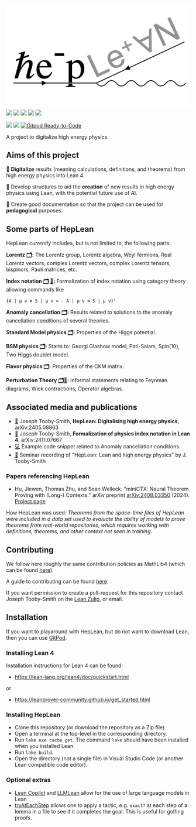 
![HepLean](./docs/HepLeanLogo_white.jpeg)
[![](https://img.shields.io/badge/Read_The-Docs-green)](https://heplean.github.io/HepLean/)
[![](https://img.shields.io/badge/Get-Involved-green)](https://heplean.github.io/HepLean/#how-to-get-involved)
[![](https://img.shields.io/badge/Lean-Zulip-green)](https://leanprover.zulipchat.com)
[![](https://img.shields.io/badge/TODO-List-green)](https://heplean.github.io/HepLean/TODOList)
[![](https://img.shields.io/badge/Informal_dependencies-Graph-green)](https://heplean.github.io/HepLean/InformalGraph)

[![](https://img.shields.io/badge/View_The-Stats-blue)](https://heplean.github.io/HepLean/Stats)
[![](https://img.shields.io/badge/Lean-v4.13.0-blue)](https://github.com/leanprover/lean4/releases/tag/v4.13.0)
[![Gitpod Ready-to-Code](https://img.shields.io/badge/Gitpod-ready--to--code-blue?logo=gitpod)](https://gitpod.io/#https://github.com/HEPLean/HepLean)

A project to digitalize high energy physics.

## Aims of this project

🎯 __Digitalize__ results (meaning calculations, definitions, and theorems) from high energy physics
into Lean 4.

🎯 Develop structures to aid the __creation__ of new results in high energy physics using Lean,
  with the potential future use of AI.

🎯 Create good documentation so that the project can be used for __pedagogical__ purposes.


## Some parts of HepLean
HepLean _currently_ includes, but is not limited to, the following parts:

__Lorentz [🗂️](https://heplean.github.io/HepLean/docs/HepLean/Lorentz/Group/Basic.html):__  The Lorentz group, Lorentz algebra, Weyl fermions, Real Lorentz vectors, complex Lorentz vectors, complex Lorentz tensors, bispinors, Pauli matrices, etc.

__Index notation [🗂️](https://heplean.github.io/HepLean/docs/HepLean/Tensors/OverColor/Basic.html) [📄](https://arxiv.org/abs/2411.07667):__  Formalization of index notation using category theory allowing commands like

```Lean
{A | μ ν ⊗ S | μ ν = - A | μ ν ⊗ S | μ ν}ᵀ
```

__Anomaly cancellation [🗂️](https://heplean.github.io/HepLean/docs/HepLean/AnomalyCancellation/Basic.html):__  Results related to solutions to the anomaly cancellation conditions of several theories.

__Standard Model physics [🗂️](https://heplean.github.io/HepLean/docs/HepLean/StandardModel/Basic.html):__ Properties of the Higgs potential.

__BSM physics [🗂️](https://heplean.github.io/HepLean/docs/HepLean/BeyondTheStandardModel/TwoHDM/Basic.html):__ Starts to: Georgi Glashow model, Pati-Salam, Spin(10), Two Higgs doublet model.

__Flavor physics [🗂️](https://heplean.github.io/HepLean/docs/HepLean/FlavorPhysics/CKMMatrix/Basic.html):__ Properties of the CKM matrix.

__Perturbation Theory [🗂️](https://heplean.github.io/HepLean/docs/HepLean/PerturbationTheory/Wick/Species.html)[🚧](https://heplean.github.io/HepLean/InformalGraph.html):__ Informal statements relating to Feynman diagrams, Wick contractions, Operator
algebras.

## Associated media and publications
- [📄](https://arxiv.org/abs/2405.08863) Joseph Tooby-Smith, __HepLean: Digitalising high energy physics__, arXiv:2405.08863
- [📄](https://arxiv.org/abs/2411.07667) Joseph Tooby-Smith, __Formalization of physics index notation in Lean 4__, arXiv:2411.07667
- [💻](https://live.lean-lang.org/#code=import%20Mathlib.Tactic.Polyrith%20%0A%0Atheorem%20threeFamily%20(a%20b%20c%20%3A%20ℚ)%20(h%20%3A%20a%20%2B%20b%20%2B%20c%20%3D%200)%20(h3%20%3A%20a%20%5E%203%20%2B%20b%20%5E%203%20%2B%20c%20%5E%203%20%3D%200)%20%3A%20%0A%20%20%20%20a%20%3D%200%20∨%20b%20%3D%200%20∨%20c%20%3D%200%20%20%3A%3D%20by%20%0A%20%20have%20h1%20%3A%20c%20%3D%20-%20(a%20%2B%20b)%20%3A%3D%20by%20%0A%20%20%20%20linear_combination%20h%20%0A%20%20have%20h4%20%3A%20%203%20*%20a%20*%20b%20*%20c%20%3D%200%20%3A%3D%20by%20%0A%20%20%20%20rw%20%5B←%20h3%2C%20h1%5D%0A%20%20%20%20ring%20%0A%20%20simp%20at%20h4%20%0A%20%20exact%20or_assoc.mp%20h4%0A%20%20%0A) Example code snippet related to Anomaly cancellation conditions.
- [🎥](https://www.youtube.com/watch?v=W2cObnopqas) Seminar recording of "HepLean: Lean and high energy physics" by J. Tooby-Smith

### Papers referencing HepLean
- Hu, Jiewen, Thomas Zhu, and Sean Welleck. "miniCTX: Neural Theorem Proving with (Long-) Contexts." arXiv preprint [arXiv:2408.03350](https://www.arxiv.org/abs/2408.03350) (2024). [Project page]( https://cmu-l3.github.io/minictx/)

How HepLean was used: *Theorems from the space-time files of HepLean were included in a data set used to evaluate the ability of models to prove theorems from real-world repositories, which requires working with definitions, theorems, and other context not seen in training.*

## Contributing

We follow here roughly the same contribution policies as MathLib4 (which can be found [here](https://leanprover-community.github.io/contribute/index.html)).

A guide to contributing can be found [here](https://github.com/HEPLean/HepLean/blob/master/CONTRIBUTING.md).

If you want permission to create a pull-request for this repository contact Joseph Tooby-Smith on the [Lean Zulip](https://leanprover.zulipchat.com), or email.

## Installation

If you want to playaround with HepLean, but do not want to download Lean, then you can use [GitPod](https://gitpod.io/#https://github.com/HEPLean/HepLean).

### Installing Lean 4

Installation instructions for Lean 4 can be found:

- https://lean-lang.org/lean4/doc/quickstart.html

or

- https://leanprover-community.github.io/get_started.html

### Installing HepLean

- Clone this repository (or download the repository as a Zip file)
- Open a terminal at the top-level in the corresponding directory.
- Run `lake exe cache get`. The command `lake` should have been installed when you installed Lean.
- Run `lake build`.
- Open the directory (not a single file) in Visual Studio Code (or another Lean compatible code editor).

### Optional extras

- [Lean Copilot](https://github.com/lean-dojo/LeanCopilot) and [LLMLean](https://github.com/cmu-l3/llmlean) allow for the use of large language models in Lean
- [tryAtEachStep](https://github.com/dwrensha/tryAtEachStep) allows one to apply a tactic, e.g. `exact?` at each step of a lemma in a file to see if it completes the goal. This is useful for golfing proofs.

